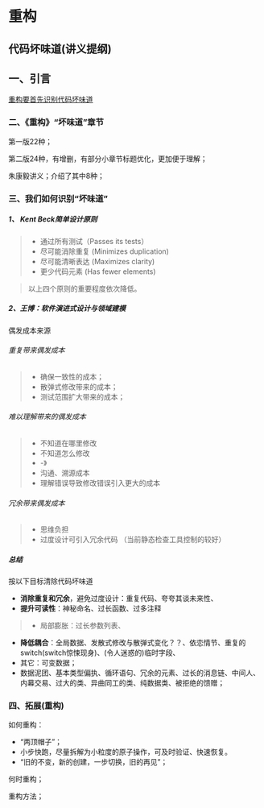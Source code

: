 
# 重构


## 代码坏味道(讲义提纲)

## 一、引言

[重构要首先识别代码坏味道](https://github.com/MagicBowen/refactoring/blob/master/effective-refactoring-1.md#%E5%85%B3%E4%BA%8E%E6%9C%AC%E6%96%87)

### 二、《重构》“坏味道”章节
第一版22种；

第二版24种，有增删，有部分小章节标题优化，更加便于理解；

朱康毅讲义；介绍了其中8种；

### 三、我们如何识别“坏味道”
##### 1、 Kent Beck简单设计原则
> - 通过所有测试（Passes its tests）
> - 尽可能消除重复 (Minimizes duplication)
> - 尽可能清晰表达 (Maximizes clarity)
> - 更少代码元素 (Has fewer elements)

>  以上四个原则的重要程度依次降低。

##### 2、王博：软件演进式设计与领域建模
偶发成本来源
###### 重复带来偶发成本
> - 确保一致性的成本；
> - 散弹式修改带来的成本；
> - 测试范围扩大带来的成本；

###### 难以理解带来的偶发成本
> - 不知道在哪里修改
> - 不知道怎么修改
> - -》
> - 沟通、溯源成本
> - 理解错误导致修改错误引入更大的成本

###### 冗余带来偶发成本
> - 思维负担
> - 过度设计可引入冗余代码 （当前静态检查工具控制的较好）

##### 总结
按以下目标清除代码坏味道
- **消除重复和冗余**，避免过度设计：重复代码、夸夸其谈未来性、
- **提升可读性**：神秘命名、过长函数、过多注释
> - 局部膨胀：过长参数列表、
- **降低耦合**：全局数据、发散式修改与散弹式变化？？、依恋情节、重复的switch(switch惊悚现身)、(令人迷惑的)临时字段、
- 其它：可变数据；
- 数据泥团、基本类型偏执、循环语句、冗余的元素、过长的消息链、中间人、内幕交易、过大的类、异曲同工的类、纯数据类、被拒绝的馈赠；
 

### 四、拓展(重构)
如何重构：
- “两顶帽子”；
- 小步快跑，尽量拆解为小粒度的原子操作，可及时验证、快速恢复。
- “旧的不变，新的创建，一步切换，旧的再见”；

何时重构；

重构方法；
